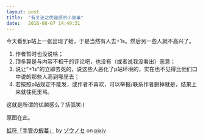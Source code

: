 ```yaml
---
layout: post
title:  "有关迷之优越感的小故事"
date:   2016-08-07 14:49:31
---
```

今天看到p站上一张出现了蛤，于是当然有人去+1s。然后另一些人就不高兴了。

1. 作者暂时也没说啥；
2. 顶多算是与内容不相干的评论吧，也没有（或者说我没看出）恶意；
3. 说让“+1s”的立即去死的，说这些人恶化了p站环境的，实在也不见得比他们口中说的那些人高到哪里去；
4. 若按照p站规定不能发，或作者不喜欢，可以举报/联系作者删掉就是，结果上来就往死里骂。

这就是所谓的优越感么？括弧笑:)

原图在此。

<script src="http://source.pixiv.net/source/embed.js" data-id="58256241_357da5313211723b3c0b7b6c62692dba" data-size="medium" data-border="on" charset="utf-8"></script><noscript><p><a href="http://www.pixiv.net/member_illust.php?mode=medium&amp;illust_id=58256241" target="_blank">蛙符「手管の蝦蟇」</a> by <a href="http://www.pixiv.net/member.php?id=2622803" target="_blank">ゾウノセ</a> on <a href="http://www.pixiv.net/" target="_blank">pixiv</a></p></noscript>